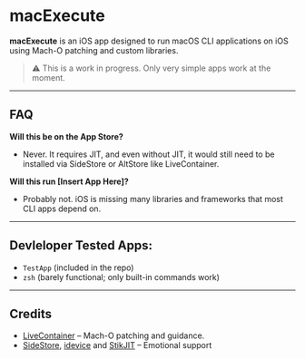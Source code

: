 # macExecute

**macExecute** is an iOS app designed to run macOS CLI applications on iOS using Mach-O patching and custom libraries.

> ⚠️ This is a work in progress. Only very simple apps work at the moment.

---

## FAQ

**Will this be on the App Store?**  
- Never. It requires JIT, and even without JIT, it would still need to be installed via SideStore or AltStore like LiveContainer.

**Will this run [Insert App Here]?**  
- Probably not. iOS is missing many libraries and frameworks that most CLI apps depend on.

---

## Devleloper Tested Apps:

- `TestApp` (included in the repo)  
- `zsh` (barely functional; only built-in commands work)

---

## Credits

- [LiveContainer](https://github.com/LiveContainer/LiveContainer) – Mach-O patching and guidance.
- [SideStore](https://sidestore.io), [idevice](https://github.com/jkcoxson/idevice) and [StikJIT](https://stikdebug.xyz) – Emotional support 
